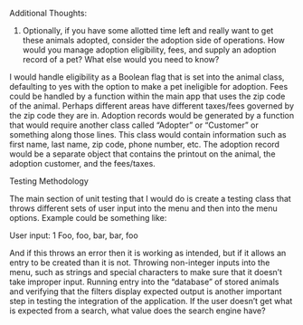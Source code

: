 Additional Thoughts:

1. Optionally, if you have some allotted time left and really want to get these animals adopted, consider the adoption side of operations. How would you manage adoption eligibility, fees, and supply an adoption record of a pet? What else would you need to know?

I would handle eligibility as a Boolean flag that is set into the animal class, defaulting to yes with the option to make a pet ineligible for adoption. Fees could be handled by a function within the main app that uses the zip code of the animal. Perhaps different areas have different taxes/fees governed by the zip code they are in. 
Adoption records would be generated by a function that would require another class called “Adopter” or “Customer” or something along those lines. This class would contain information such as first name, last name, zip code, phone number, etc. The adoption record would be a separate object that contains the printout on the animal, the adoption customer, and the fees/taxes. 


Testing Methodology 

The main section of unit testing that I would do is create a testing class that throws different sets of user input into the menu and then into the menu options. Example could be something like:

User input: 
	1
	Foo, foo, bar, bar, foo
  
And if this throws an error then it is working as intended, but if it allows an entry to be created than it is not. 
Throwing non-integer inputs into the menu, such as strings and special characters to make sure that it doesn’t take improper input. 
Running entry into the “database” of stored animals and verifying that the filters display expected output is another important step in testing the integration of the application. If the user doesn’t get what is expected from a search, what value does the search engine have? 

